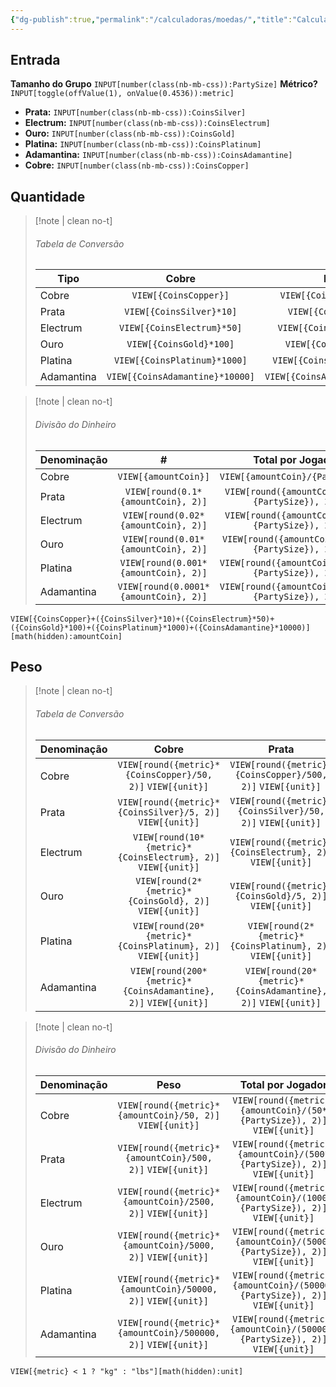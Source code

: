 ```yaml
---
{"dg-publish":true,"permalink":"/calculadoras/moedas/","title":"Calculadora de Moedas","created":"2024-07-25T09:31:59.806-03:00"}
---
```


## Entrada

**Tamanho do Grupo** `INPUT[number(class(nb-mb-css)):PartySize]`
**Métrico?** `INPUT[toggle(offValue(1), onValue(0.4536)):metric]`

- **Prata:** `INPUT[number(class(nb-mb-css)):CoinsSilver]`
- **Electrum:** `INPUT[number(class(nb-mb-css)):CoinsElectrum]`
- **Ouro:** `INPUT[number(class(nb-mb-css)):CoinsGold]`
- **Platina:** `INPUT[number(class(nb-mb-css)):CoinsPlatinum]`
- **Adamantina:** `INPUT[number(class(nb-mb-css)):CoinsAdamantine]`
- **Cobre:** `INPUT[number(class(nb-mb-css)):CoinsCopper]`

## Quantidade

> [!note | clean no-t] 
> ###### Tabela de Conversão
> | Tipo | Cobre | Prata | Electrum | Ouro | Platina | Adamantina |
> |-|:-:|:-:|:-:|:-:|:-:|:-:|
> | Cobre | `VIEW[{CoinsCopper}]` | `VIEW[{CoinsCopper}/10]` | `VIEW[{CoinsCopper}/50]` | `VIEW[{CoinsCopper}/100]` | `VIEW[{CoinsCopper}/1000]` | `VIEW[{CoinsCopper}/10000]` |
> | Prata |  `VIEW[{CoinsSilver}*10]` | `VIEW[{CoinsSilver}]` | `VIEW[{CoinsSilver}/5]` | `VIEW[{CoinsSilver}/10]` | `VIEW[{CoinsSilver}/100]` | `VIEW[{CoinsSilver}/1000]` |
> | Electrum |  `VIEW[{CoinsElectrum}*50]` | `VIEW[{CoinsElectrum}*5]` | `VIEW[{CoinsElectrum}]` | `VIEW[{CoinsElectrum}/2]` | `VIEW[{CoinsElectrum}/20]`  | `VIEW[{CoinsElectrum}/200]` |
> | Ouro |    `VIEW[{CoinsGold}*100]` | `VIEW[{CoinsGold}*10]` | `VIEW[{CoinsGold}*2]` | `VIEW[{CoinsGold}]` | `VIEW[{CoinsGold}/10]` | `VIEW[{CoinsGold}/100]` |
> | Platina |  `VIEW[{CoinsPlatinum}*1000]` | `VIEW[{CoinsPlatinum}*100]` | `VIEW[{CoinsPlatinum}*20]` | `VIEW[{CoinsPlatinum}*10]` | `VIEW[{CoinsPlatinum}]` | `VIEW[{CoinsPlatinum}/10]` |
> | Adamantina |  `VIEW[{CoinsAdamantine}*10000]` | `VIEW[{CoinsAdamantine}*1000]` | `VIEW[{CoinsAdamantine}*200]` | `VIEW[{CoinsAdamantine}*100]` | `VIEW[{CoinsAdamantine}*10]` | `VIEW[{CoinsAdamantine}]` |

> [!note | clean no-t] 
> ###### Divisão do Dinheiro  
> | Denominação  | # | Total por Jogador |
> |-|:-:|:-:|
> | Cobre   | `VIEW[{amountCoin}]` | `VIEW[{amountCoin}/{PartySize}]` |
> | Prata   | `VIEW[round(0.1*{amountCoin}, 2)]` | `VIEW[round({amountCoin}/(10*{PartySize}), 2)]` |
> | Electrum | `VIEW[round(0.02*{amountCoin}, 2)]` | `VIEW[round({amountCoin}/(50*{PartySize}), 2)]` |
> | Ouro     | `VIEW[round(0.01*{amountCoin}, 2)]` | `VIEW[round({amountCoin}/(100*{PartySize}), 2)]` |
> | Platina | `VIEW[round(0.001*{amountCoin}, 2)]` | `VIEW[round({amountCoin}/(1000*{PartySize}), 2)]` |
> | Adamantina | `VIEW[round(0.0001*{amountCoin}, 2)]` | `VIEW[round({amountCoin}/(1000*{PartySize}), 2)]` |

`VIEW[{CoinsCopper}+({CoinsSilver}*10)+({CoinsElectrum}*50)+({CoinsGold}*100)+({CoinsPlatinum}*1000)+({CoinsAdamantine}*10000)][math(hidden):amountCoin]`
 
## Peso

> [!note | clean no-t] 
> ###### Tabela de Conversão
> | Denominação | Cobre | Prata | Electrum | Ouro | Platina | Adamantina |
> |-|:-:|:-:|:-:|:-:|:-:|:-:|
> | Cobre | `VIEW[round({metric}*{CoinsCopper}/50, 2)]` `VIEW[{unit}]` | `VIEW[round({metric}*{CoinsCopper}/500, 2)]` `VIEW[{unit}]`| `VIEW[round({metric}*{CoinsCopper}/2500, 2)]` `VIEW[{unit}]`| `VIEW[round({metric}*{CoinsCopper}/5000, 2)]` `VIEW[{unit}]`| `VIEW[round({metric}*{CoinsCopper}/50000, 2)]` `VIEW[{unit}]`| `VIEW[round({metric}*{CoinsCopper}/500000, 2)]` `VIEW[{unit}]`|
> | Prata |  `VIEW[round({metric}*{CoinsSilver}/5, 2)]` `VIEW[{unit}]`| `VIEW[round({metric}*{CoinsSilver}/50, 2)]` `VIEW[{unit}]`| `VIEW[round({metric}*{CoinsSilver}/250, 2)]` `VIEW[{unit}]`| `VIEW[round({metric}*{CoinsSilver}/500, 2)]` `VIEW[{unit}]`| `VIEW[round({metric}*{CoinsSilver}/5000, 2)]` `VIEW[{unit}]`| `VIEW[round({metric}*{CoinsSilver}/50000, 2)]` `VIEW[{unit}]`|
> | Electrum |  `VIEW[round(10*{metric}*{CoinsElectrum}, 2)]` `VIEW[{unit}]`| `VIEW[round({metric}*{CoinsElectrum}, 2)]` `VIEW[{unit}]`| `VIEW[round({metric}*{CoinsElectrum}/50, 2)]` `VIEW[{unit}]`| `VIEW[round({metric}*{CoinsElectrum}/100, 2)]` `VIEW[{unit}]`| `VIEW[round({metric}*{CoinsElectrum}/1000, 2)]`  `VIEW[{unit}]`| `VIEW[round({metric}*{CoinsElectrum}/10000, 2)]` `VIEW[{unit}]` |
> | Ouro | `VIEW[round(2*{metric}*{CoinsGold}, 2)]` `VIEW[{unit}]`| `VIEW[round({metric}*{CoinsGold}/5, 2)]` `VIEW[{unit}]`| `VIEW[round(20*{metric}*{CoinsGold}/5, 2)]` `VIEW[{unit}]`| `VIEW[round({metric}*{CoinsGold}/50, 2)]` `VIEW[{unit}]`| `VIEW[round({metric}*{CoinsGold}/500, 2)]` `VIEW[{unit}]`| `VIEW[round({metric}*{CoinsGold}/5000, 2)]` `VIEW[{unit}]`|
> | Platina |  `VIEW[round(20*{metric}*{CoinsPlatinum}, 2)]` `VIEW[{unit}]`| `VIEW[round(2*{metric}*{CoinsPlatinum}, 2)]` `VIEW[{unit}]`| `VIEW[round(200*{metric}*{CoinsPlatinum}/5, 2)]` `VIEW[{unit}]`| `VIEW[round({metric}*{CoinsPlatinum}/5, 2)]` `VIEW[{unit}]`| `VIEW[round({metric}*{CoinsPlatinum}/50, 2)]` `VIEW[{unit}]`| `VIEW[round({metric}*{CoinsPlatinum}/500, 2)]` `VIEW[{unit}]` |
> | Adamantina |  `VIEW[round(200*{metric}*{CoinsAdamantine}, 2)]` `VIEW[{unit}]`| `VIEW[round(20*{metric}*{CoinsAdamantine}, 2)]` `VIEW[{unit}]`| `VIEW[round(2000*{metric}*{CoinsAdamantine}/5, 2)]` `VIEW[{unit}]`| `VIEW[round(2*{metric}*{CoinsAdamantine}, 2)]` `VIEW[{unit}]`| `VIEW[round({metric}*{CoinsAdamantine}/5, 2)]` `VIEW[{unit}]`| `VIEW[round({metric}*{CoinsAdamantine}/50, 2)]` `VIEW[{unit}]`|

> [!note | clean no-t]
> ###### Divisão do Dinheiro  
> | Denominação | Peso | Total por Jogador |
> |-|:-:|:-:|
> | Cobre   | `VIEW[round({metric}*{amountCoin}/50, 2)]` `VIEW[{unit}]`| `VIEW[round({metric}*{amountCoin}/(50*{PartySize}), 2)]` `VIEW[{unit}]`|
> | Prata   | `VIEW[round({metric}*{amountCoin}/500, 2)]` `VIEW[{unit}]`| `VIEW[round({metric}*{amountCoin}/(500*{PartySize}), 2)]` `VIEW[{unit}]`|
> | Electrum | `VIEW[round({metric}*{amountCoin}/2500, 2)]` `VIEW[{unit}]`| `VIEW[round({metric}*{amountCoin}/(1000*{PartySize}), 2)]` `VIEW[{unit}]`|
> | Ouro     | `VIEW[round({metric}*{amountCoin}/5000, 2)]` `VIEW[{unit}]` | `VIEW[round({metric}*{amountCoin}/(5000*{PartySize}), 2)]` `VIEW[{unit}]`|
> | Platina | `VIEW[round({metric}*{amountCoin}/50000, 2)]` `VIEW[{unit}]`| `VIEW[round({metric}*{amountCoin}/(50000*{PartySize}), 2)]` `VIEW[{unit}]`|
> | Adamantina | `VIEW[round({metric}*{amountCoin}/500000, 2)]` `VIEW[{unit}]`| `VIEW[round({metric}*{amountCoin}/(500000*{PartySize}), 2)]` `VIEW[{unit}]`|

`VIEW[{metric} < 1 ? "kg" : "lbs"][math(hidden):unit]`